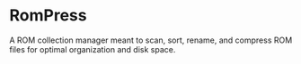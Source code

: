 # RomPress
A ROM collection manager meant to scan, sort, rename, and compress ROM files for optimal organization and disk space.
